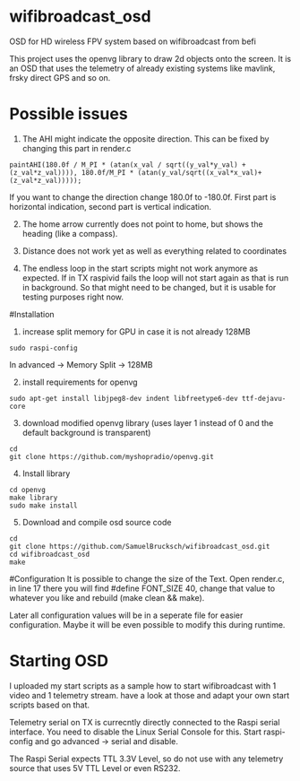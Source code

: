 # wifibroadcast_osd
OSD for HD wireless FPV system based on wifibroadcast from befi

This project uses the openvg library to draw 2d objects onto the screen. It is an OSD that uses the telemetry of already existing systems like mavlink, frsky direct GPS and so on.

# Possible issues
1) The AHI might indicate the opposite direction. This can be fixed by changing this part in render.c
```
paintAHI(180.0f / M_PI * (atan(x_val / sqrt((y_val*y_val) + (z_val*z_val)))), 180.0f/M_PI * (atan(y_val/sqrt((x_val*x_val)+(z_val*z_val)))));
```
If you want to change the direction change 180.0f to -180.0f. First part is horizontal indication, second part is vertical indication.

2) The home arrow currently does not point to home, but shows the heading (like a compass).

3) Distance does not work yet as well as everything related to coordinates

4) The endless loop in the start scripts might not work anymore as expected. If in TX raspivid fails the loop will not start again as that is run in background. So that might need to be changed, but it is usable for testing purposes right now.

#Installation
1) increase split memory for GPU in case it is not already 128MB

```
sudo raspi-config
```
In advanced -> Memory Split -> 128MB


2) install requirements for openvg
```
sudo apt-get install libjpeg8-dev indent libfreetype6-dev ttf-dejavu-core
```

3) download modified openvg library (uses layer 1 instead of 0 and the default background is transparent)
```
cd
git clone https://github.com/myshopradio/openvg.git
```

4) Install library
```
cd openvg
make library
sudo make install
```

5) Download and compile osd source code
```
cd
git clone https://github.com/SamuelBrucksch/wifibroadcast_osd.git
cd wifibroadcast_osd
make
```

#Configuration
It is possible to change the size of the Text. Open render.c, in line 17 there you will find #define FONT_SIZE 40, change that value to whatever you like and rebuild (make clean && make).

Later all configuration values will be in a seperate file for easier configuration. Maybe it will be even possible to modify this during runtime.

# Starting OSD
I uploaded my start scripts as a sample how to start wifibroadcast with 1 video and 1 telemetry stream. have a look at those and adapt your own start scripts based on that.

Telemetry serial on TX is currecntly directly connected to the Raspi serial interface. You need to disable the Linux Serial Console for this. Start raspi-config and go advanced -> serial and disable.

The Raspi Serial expects TTL 3.3V Level, so do not use with any telemetry source that uses 5V TTL Level or even RS232.
